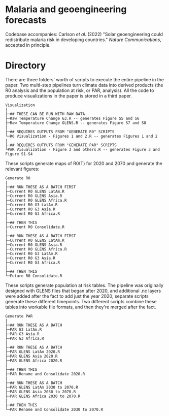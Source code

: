 # Malaria and geoengineering forecasts
Codebase accompanies: Carlson _et al._ (2022) "Solar geoengineering could redistribute malaria risk in developing countries." _Nature Communications_, accepted in principle.

# Directory

There are three folders' worth of scripts to execute the entire pipeline in the paper. Two multi-step pipelines turn climate data into derived products (the R0 analysis and the population at risk, or PAR, analysis). All the code to produce visualizations in the paper is stored in a third paper.

```
Visualization
|
├─## THESE CAN BE RUN WITH RAW DATA
├─Raw Temperature Change G3.R -- generates Figure S5 and S6
├─Raw Temperature Change GLENS.R -- generates Figure S7 and S8
|
├─## REQUIRES OUTPUTS FROM "GENERATE R0" SCRIPTS
└─R0 Visualization - Figures 1 and 2.R -- generates Figures 1 and 2
|
├─## REQUIRES OUTPUTS FROM "GENERATE PAR" SCRIPTS
└PAR Visualization - Figure 3 and others.R -- generates Figure 3 and Figure S1-S4
```

These scripts generate maps of R0(T) for 2020 and 2070 and generate the relevant figures:

```
Generate R0
|
├─## RUN THESE AS A BATCH FIRST
├─Current R0 GLENS LatAm.R
├─Current R0 GLENS Asia.R
├─Current R0 GLENS Africa.R
├─Current R0 G3 LatAm.R
├─Current R0 G3 Asia.R
├─Current R0 G3 Africa.R
|
├─## THEN THIS
├─Current R0 Consolidate.R
|
├─## RUN THESE AS A BATCH FIRST
├─Current R0 GLENS LatAm.R
├─Current R0 GLENS Asia.R
├─Current R0 GLENS Africa.R
├─Current R0 G3 LatAm.R
├─Current R0 G3 Asia.R
├─Current R0 G3 Africa.R
|
├─## THEN THIS
└─Future R0 Consolidate.R
```

These scripts generate population at risk tables. The pipeline was originally designed with GLENS files that began after 2020, and additional .nc layers were added after the fact to add just the year 2020; separate scripts generate these different timepoints. Two different scripts combine these tables into workable file formats, and then they're merged after the fact.

```
Generate PAR
|
├─## RUN THESE AS A BATCH 
├─PAR G3 LatAm.R 
├─PAR G3 Asia.R 
├─PAR G3 Africa.R 
|
├─## RUN THESE AS A BATCH 
├─PAR GLENS LatAm 2020.R 
├─PAR GLENS Asia 2020.R 
├─PAR GLENS Africa 2020.R 
|
├─## THEN THIS
├─PAR Rename and Consolidate 2020.R
|
├─## RUN THESE AS A BATCH
├─PAR GLENS LatAm 2030 to 2070.R 
├─PAR GLENS Asia 2030 to 2070.R 
├─PAR GLENS Africa 2030 to 2070.R 
|
├─## THEN THIS
└─PAR Rename and Consolidate 2030 to 2070.R
```

